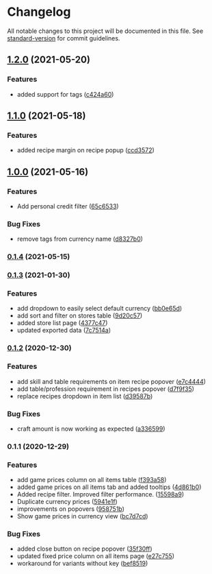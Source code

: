 # Changelog

All notable changes to this project will be documented in this file. See [standard-version](https://github.com/conventional-changelog/standard-version) for commit guidelines.

## [1.2.0](https://github.com/PedroFonseca/ecodump/compare/v1.1.0...v1.2.0) (2021-05-20)


### Features

* added support for tags ([c424a60](https://github.com/PedroFonseca/ecodump/commit/c424a60f7df33eb53c3695ebd68a0a8185a1161c))

## [1.1.0](https://github.com/PedroFonseca/ecodump/compare/v1.0.0...v1.1.0) (2021-05-18)


### Features

* added recipe margin on recipe popup ([ccd3572](https://github.com/PedroFonseca/ecodump/commit/ccd3572aa5473daae425fbad3e49c2269c1478db))

## [1.0.0](https://github.com/PedroFonseca/ecodump/compare/v0.1.4...v1.0.0) (2021-05-16)


### Features

* Add personal credit filter ([65c6533](https://github.com/PedroFonseca/ecodump/commit/65c6533ff938f6e3423662609d7697aadfcabf1c))


### Bug Fixes

* remove tags from currency name ([d8327b0](https://github.com/PedroFonseca/ecodump/commit/d8327b0b2c97d7569ec9524848416503139180bb))

### [0.1.4](https://github.com/PedroFonseca/ecodump/compare/v0.1.3...v0.1.4) (2021-05-15)

### [0.1.3](https://github.com/PedroFonseca/ecodump/compare/v0.1.2...v0.1.3) (2021-01-30)


### Features

* add dropdown to easily select default currency ([bb0e65d](https://github.com/PedroFonseca/ecodump/commit/bb0e65dee351c18dd2ff9b0130b5729fe0f8ba33))
* add sort and filter on stores table ([9d20c57](https://github.com/PedroFonseca/ecodump/commit/9d20c570e4073aba08172526f66b19987f33d49c))
* added store list page ([4377c47](https://github.com/PedroFonseca/ecodump/commit/4377c4700045b21bf426ffd97a82c82423130ef7))
* updated exported data ([7c7514a](https://github.com/PedroFonseca/ecodump/commit/7c7514a3c8b719ee770fd997ea4db4adc7a1df44))

### [0.1.2](https://github.com/PedroFonseca/ecodump/compare/v0.1.1...v0.1.2) (2020-12-30)


### Features

* add skill and table requirements on item recipe popover ([e7c4444](https://github.com/PedroFonseca/ecodump/commit/e7c44444b991c7c1c133b3202522775fadc6bd0d))
* add table/profession requirement in recipes popover ([d7f9f35](https://github.com/PedroFonseca/ecodump/commit/d7f9f35c67e4c5ce37d2301dbb0e0913a6dc2317))
* replace recipes dropdown in item list ([d39587b](https://github.com/PedroFonseca/ecodump/commit/d39587bc891ecde8bd2c264a7bc57b9ef9f1fc15))


### Bug Fixes

* craft amount is now working as expected ([a336599](https://github.com/PedroFonseca/ecodump/commit/a336599128bb63b71f1d82cd377fa7b8c1e6e8d5))

### 0.1.1 (2020-12-29)


### Features

* add game prices column on all items table ([f393a58](https://github.com/PedroFonseca/ecodump/commit/f393a5867914a906b008276f8124faa4c4f017e5))
* added game prices on all items tab and added tooltips ([4d861b0](https://github.com/PedroFonseca/ecodump/commit/4d861b0a92a0f4532e992daf95d411f6babee44c))
* Added recipe filter. Improved filter performance. ([15598a9](https://github.com/PedroFonseca/ecodump/commit/15598a9847cdeabc0d3f0706ca82d6480a076c1e))
* Duplicate currency prices ([5941e1f](https://github.com/PedroFonseca/ecodump/commit/5941e1fd70a704e092a64d92a602f2d02dcef26c))
* improvements on popovers ([958751b](https://github.com/PedroFonseca/ecodump/commit/958751b20d6a63f0fcede0cf0549f7efe7669481))
* Show game prices in currency view ([bc7d7cd](https://github.com/PedroFonseca/ecodump/commit/bc7d7cd1e4161cf0ff0eb3177eb73477882edd64))


### Bug Fixes

* added close button on recipe popover ([35f30ff](https://github.com/PedroFonseca/ecodump/commit/35f30ffe38f5996c1c1ca2f26b1909a9c1e100c2))
* updated fixed price column on all items page ([e27c755](https://github.com/PedroFonseca/ecodump/commit/e27c755ef59fe088836fa0750a9263e2e344625b))
* workaround for variants without key ([bef8519](https://github.com/PedroFonseca/ecodump/commit/bef8519be5ae231f51eb92980a0d78b89baae759))
